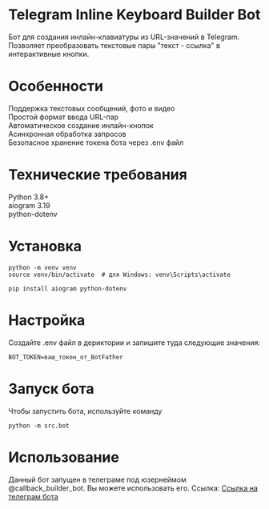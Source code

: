 # Telegram Inline Keyboard Builder Bot

Бот для создания инлайн-клавиатуры из URL-значений в Telegram. Позволяет преобразовать текстовые пары "текст - ссылка" в интерактивные кнопки.
# Особенности

  Поддержка текстовых сообщений, фото и видео\
  Простой формат ввода URL-пар\
  Автоматическое создание инлайн-кнопок\
  Асинхронная обработка запросов\
  Безопасное хранение токена бота через .env файл

# Технические требования

  Python 3.8+\
  aiogram 3.19\
  python-dotenv

# Установка

    python -m venv venv
    source venv/bin/activate  # для Windows: venv\Scripts\activate

    pip install aiogram python-dotenv

# Настройка
  Создайте .env файл в дериктории и запишите туда следующие значения:
    
    BOT_TOKEN=ваш_токен_от_BotFather

# Запуск бота 

  Чтобы запустить бота, используйте команду

    python -m src.bot

# Использование
 Данный бот запущен в телеграме под юзернеймом @callback_builder_bot. Вы можете использовать его. Ccылка: [Ссылка на телеграм бота](https://t.me/callback_builder_bot) 
